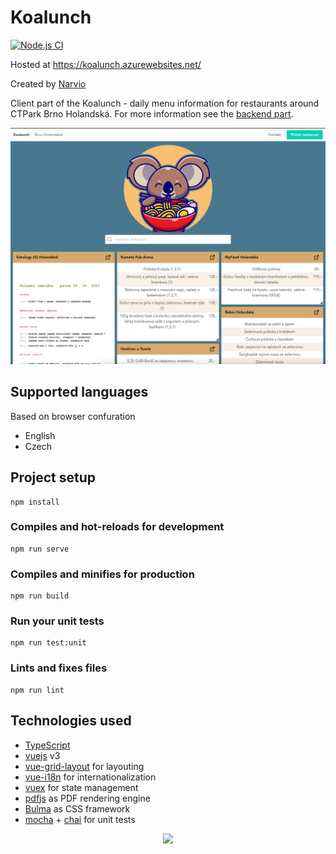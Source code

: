 # Koalunch

[![Node.js CI](https://github.com/Narvio/koalunch/actions/workflows/unit-tests.yml/badge.svg?branch=main)](https://github.com/Narvio/koalunch/actions/workflows/unit-tests.yml)

Hosted at https://koalunch.azurewebsites.net/

Created by [Narvio](https://narvio.github.io/)

Client part of the Koalunch - daily menu information for restaurants around CTPark Brno Holandská. For more information see the [backend part](https://github.com/Narvio/koalunch-api/).

![screenshot](media/screen_01.png)

## Supported languages

Based on browser confuration

- English
- Czech

## Project setup

```
npm install
```

### Compiles and hot-reloads for development

```
npm run serve
```

### Compiles and minifies for production

```
npm run build
```

### Run your unit tests

```
npm run test:unit
```

### Lints and fixes files

```
npm run lint
```

## Technologies used

- [TypeScript](https://www.typescriptlang.org/)
- [vuejs](https://vuejs.org/) v3
- [vue-grid-layout](https://github.com/jbaysolutions/vue-grid-layout) for layouting
- [vue-i18n](https://kazupon.github.io/vue-i18n/) for internationalization
- [vuex](https://vuex.vuejs.org/) for state management
- [pdfjs](https://mozilla.github.io/pdf.js/) as PDF rendering engine
- [Bulma](https://bulma.io/) as CSS framework
- [mocha](https://mochajs.org/) + [chai](https://www.chaijs.com/) for unit tests

<p align="center">
  <img src="https://narvio.github.io/img/narvio_logo2.png" />
</p>
